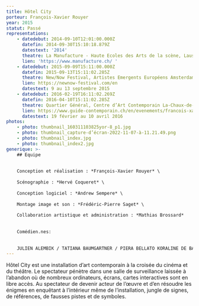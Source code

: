 ```yaml
---
title: Hôtel City
porteur: François-Xavier Rouyer
year: 2015
statut: Passé
representations:
    - datedebut: 2014-09-10T12:01:00.000Z
      datefin: 2014-09-30T15:10:18.879Z
      datestext: '2014'
      theatre: La Manufacture - Haute Ecoles des Arts de la scène, Lausanne (CH)
      lien: 'https://www.manufacture.ch/ '
    - datedebut: 2015-09-09T15:11:00.000Z
      datefin: 2015-09-13T15:11:02.285Z
      theatre: New/Now Festival, Artistes Emergents Européens Amsterdam (NL)
      lien: https://newnow-festival.com/en
      datestext: 9 au 13 septembre 2015
    - datedebut: 2016-02-19T16:11:02.269Z
      datefin: 2016-04-10T15:11:02.285Z
      theatre: Quartier Général, Centre d’Art Contemporain La-Chaux-de-Fonds (CH)
      lien: https://www.guide-contemporain.ch/en/evenements/francois-xavier-rouyer-qg-chaux-de-fonds/
      datestext: 19 février au 10 avril 2016
photos:
    - photo: thumbnail_160311103825yor-8_p1.jpg
    - photo: thumbnail_capture-d’écran-2022-11-07-à-11.21.49.png
    - photo: thumbnail_index.jpg
    - photo: thumbnail_index2.jpg
generique: >-
    ## Equipe
    
    
    Conception et réalisation : *François-Xavier Rouyer* \
    
    Scénographie : *Hervé Coqueret* \
    
    Conception logiciel : *Andrew Sempere* \
    
    Montage image et son : *Frédéric-Pierre Saget* \
    
    Collaboration artistique et administration : *Mathias Brossard*
    
    
    Comédien.nes: 
    
    
    JULIEN ALEMBIK / TATIANA BAUMGARTNER / PIERA BELLATO KORALINE DE BAERE / ÉMILIE BLASER / ALAIN BOREK VINCENT BRAYER / MATHIAS BROSSARD / ÉMILIE CHARRIOT CYPRIEN COLOMBO / OCÉANE COURT / OLIVIA CSIKY TRNKA ROMAIN DAROLES / MEHDI DJAADI / TOMAS GONZALEZ MAXIME GORBATCHEVSKY / JUDITH GOUDAL / ALAIN GUERRY AGATHE HAZARD-RABOUD / MAGALI HEU / ARNAUD HUGUENIN CAROLINE IMHOF/ AURORE JECKER / LARA KHATTABI JONAS LAMBELET / MAUDE LANÇON / LOÏC LE MANAC’H MÉLINA MARTIN / CAMILLE MERMET / JEAN-FRANÇOIS MICHELET BAPTISTE MORISOD / AURÉLIEN PATOUILLARD / VIVIANE PAVILLON SELVI PÜRRO / LOLA RICCABONI / MARIE RIPOLL JEAN-BAPTISTE ROYBON / SIMON ROMANG / PAULINE SCHNEIDER SARAH-LISE SALOMON MAUFFROY / NASTASSJA TANNER RAPHAEL VACHOUX / MARGOT VAN HOVE / ÉMILIE VAUDOU ISABELLE VESSERON et LINA ET ELLA PÜRRO-MICHELET
---
```


Hôtel City est une installation d’art contemporain à la croisée du cinéma et du théâtre. Le spectateur pénètre dans une salle de surveillance laissée à l’abandon où de nombreux ordinateurs, écrans, cartes interactives sont en libre accès. Au spectateur de devenir acteur de l’œuvre et d’en résoudre les énigmes en enquêtant à l’intérieur même de l’installation, jungle de signes, de références, de fausses pistes et de symboles.

![]()
